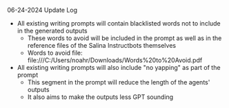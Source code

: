 06-24-2024 Update Log

- All existing writing prompts will contain blacklisted words not to include in the generated outputs
  - These words to avoid will be included in the prompt as well as in the reference files of the Salina Instructbots themselves
  - Words to avoid file: file:///C:/Users/noahr/Downloads/Words%20to%20Avoid.pdf
- All existing writing prompts will also include "no yapping" as part of the prompt
  - This segment in the prompt will reduce the length of the agents' outputs
  - It also aims to make the outputs less GPT sounding
